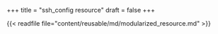 +++
title = "ssh_config resource"
draft = false
+++

{{< readfile file="content/reusable/md/modularized_resource.md" >}}
